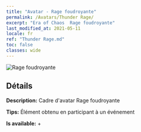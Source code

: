 ```yaml
---
title: "Avatar - Rage foudroyante"
permalink: /Avatars/Thunder Rage/
excerpt: "Era of Chaos  Rage foudroyante"
last_modified_at: 2021-05-11
locale: fr
ref: "Thunder Rage.md"
toc: false
classes: wide
---
```

 ![Rage foudroyante](/images/a/avatarFrame_57.png)

## Détails

 **Description:** Cadre d'avatar Rage foudroyante 

 **Tips:** Élément obtenu en participant à un événement 

 **Is available:**  + 

